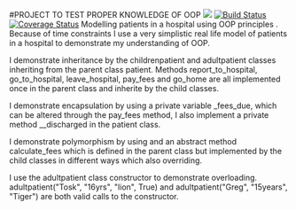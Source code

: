#PROJECT TO TEST PROPER KNOWLEDGE OF OOP
<a href="https://codeclimate.com/github/Toskgreg/PYTHON-OOP/maintainability"><img src="https://api.codeclimate.com/v1/badges/ded5dccb81e8a9542355/maintainability" /></a>
[![Build Status](https://travis-ci.org/Toskgreg/PYTHON-OOP.svg?branch=develop)](https://travis-ci.org/Toskgreg/PYTHON-OOP)
[![Coverage Status](https://coveralls.io/repos/github/Toskgreg/PYTHON-OOP/badge.svg?branch=develop)](https://coveralls.io/github/Toskgreg/PYTHON-OOP?branch=develop)
Modelling patients in a hospital using OOP principles .
Because of time constraints I use a very simplistic real life model of patients in a hospital to demonstrate my understanding of OOP.

I demonstrate inheritance by the childrenpatient and adultpatient classes inheriting from the parent class patient.
Methods report_to_hospital, go_to_hospital, leave_hospital, pay_fees and go_home are all implemented once in the parent class and inherite
by the child classes.

I demonstrate encapsulation by using a private variable _fees_due, which can be altered through the pay_fees method, I also implement a private method __discharged in the patient class. 

I demonstrate polymorphism by using and an abstract method calculate_fees which is defined in the parent class but implemented
by the child classes in different ways which also overriding. 

I use the adultpatient class constructor to demonstrate overloading. adultpatient("Tosk", "16yrs", "lion", True)
and adultpatient("Greg", "15years", "Tiger") are both valid calls to the constructor.

